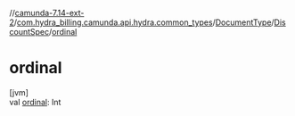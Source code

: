 //[camunda-7.14-ext-2](../../../../index.md)/[com.hydra_billing.camunda.api.hydra.common_types](../../index.md)/[DocumentType](../index.md)/[DiscountSpec](index.md)/[ordinal](ordinal.md)

# ordinal

[jvm]\
val [ordinal](ordinal.md): Int
